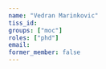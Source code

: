 ```yaml
---
name: "Vedran Marinkovic"
tiss_id:
groups: ["moc"]
roles: ["phd"]
email:
former_member: false
---
```


<!--
Your custom content goes here.
-->